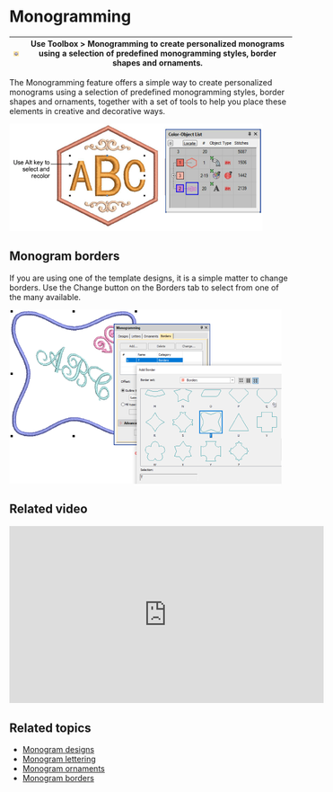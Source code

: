 # Monogramming

| ![Monogramming.png](assets/Monogramming.png) | Use Toolbox > Monogramming to create personalized monograms using a selection of predefined monogramming styles, border shapes and ornaments. |
| -------------------------------------------- | --------------------------------------------------------------------------------------------------------------------------------------------- |

The Monogramming feature offers a simple way to create personalized monograms using a selection of predefined monogramming styles, border shapes and ornaments, together with a set of tools to help you place these elements in creative and decorative ways.

![summary_-_special00055.png](assets/summary_-_special00055.png)

## Monogram borders

If you are using one of the template designs, it is a simple matter to change borders. Use the Change button on the Borders tab to select from one of the many available.

![summary_-_special00058.png](assets/summary_-_special00058.png)

## Related video

<iframe src="https://www.youtube.com/embed/HuhkfGYp30s" frameborder="0" 
		 allow="accelerometer; autoplay; encrypted-media; gyroscope; picture-in-picture" 
		 allowfullscreen="" style="width: 560px; height: 315px;">
<p>&#160;</p>
</iframe>

## Related topics

- [Monogram designs](../../Lettering/lettering_monograms/Monogram_designs)
- [Monogram lettering](../../Lettering/lettering_monograms/Monogram_lettering)
- [Monogram ornaments](../../Lettering/lettering_monograms/Monogram_ornaments)
- [Monogram borders](../../Lettering/lettering_monograms/Monogram_borders)
